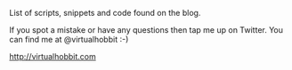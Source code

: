 List of scripts, snippets and code found on the blog.

If you spot a mistake or have any questions then tap me up on Twitter.  You can find me at @virtualhobbit :-)

http://virtualhobbit.com
